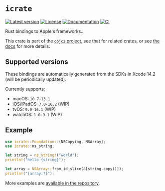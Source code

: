 # `icrate`

[![Latest version](https://badgen.net/crates/v/icrate)](https://crates.io/crates/icrate)
[![License](https://badgen.net/badge/license/MIT/blue)](../LICENSE.txt)
[![Documentation](https://docs.rs/icrate/badge.svg)](https://docs.rs/icrate/)
[![CI](https://github.com/madsmtm/objc2/actions/workflows/ci.yml/badge.svg)](https://github.com/madsmtm/objc2/actions/workflows/ci.yml)

Rust bindings to Apple's frameworks..

This crate is part of the [`objc2` project](https://github.com/madsmtm/objc2),
see that for related crates, or see [the docs](https://docs.rs/icrate/) for
more details.


## Supported versions

These bindings are automatically generated from the SDKs in Xcode 14.2 (will
be periodically updated).

Currently supports:
- macOS: `10.7-13.1`
- iOS/iPadOS: `7.0-16.2` (WIP)
- tvOS: `9.0-16.1` (WIP)
- watchOS: `1.0-9.1` (WIP)


## Example

```rust
use icrate::Foundation::{NSCopying, NSArray};
use icrate::ns_string;

let string = ns_string!("world");
println!("hello {string}");

let array = NSArray::from_id_slice(&[string.copy()]);
println!("{array:?}");
```

More examples are [available in the repository][examples].

[examples]: https://github.com/madsmtm/objc2/tree/master/crates/icrate/examples
